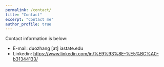 ```yaml
---
permalink: /contact/
title: "Contact"
excerpt: "Contact me"
author_profile: true
---
```

Contact information is below:

* E-mail: duozhang [at] iastate.edu
* Linkedin: https://www.linkedin.com/in/%E9%93%8E-%E5%BC%A0-b31344133/
